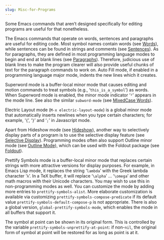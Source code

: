 ```yaml
---
slug: Misc-for-Programs
---
```


Some Emacs commands that aren’t designed specifically for editing programs are useful for that nonetheless.

The Emacs commands that operate on words, sentences and paragraphs are useful for editing code. Most symbol names contain words (see [Words](/docs/emacs/Words)), while sentences can be found in strings and comments (see [Sentences](/docs/emacs/Sentences)). As for paragraphs, they are defined in most programming language modes to begin and end at blank lines (see [Paragraphs](/docs/emacs/Paragraphs)). Therefore, judicious use of blank lines to make the program clearer will also provide useful chunks of text for the paragraph commands to work on. Auto Fill mode, if enabled in a programming language major mode, indents the new lines which it creates.

Superword mode is a buffer-local minor mode that causes editing and motion commands to treat symbols (e.g., ‘`this_is_a_symbol`’) as words. When Superword mode is enabled, the minor mode indicator ‘`²`’ appears in the mode line. See also the similar `subword-mode` (see [MixedCase Words](/docs/emacs/MixedCase-Words)).

Electric Layout mode (`M-x electric-layout-mode`) is a global minor mode that automatically inserts newlines when you type certain characters; for example, ‘`{`’, ‘`}`’ and ‘`;`’ in Javascript mode.

Apart from Hideshow mode (see [Hideshow](/docs/emacs/Hideshow)), another way to selectively display parts of a program is to use the selective display feature (see [Selective Display](/docs/emacs/Selective-Display)). Programming modes often also support Outline minor mode (see [Outline Mode](/docs/emacs/Outline-Mode)), which can be used with the Foldout package (see [Foldout](/docs/emacs/Foldout)).

Prettify Symbols mode is a buffer-local minor mode that replaces certain strings with more attractive versions for display purposes. For example, in Emacs Lisp mode, it replaces the string ‘`lambda`’ with the Greek lambda character ‘`λ`’. In a TeX buffer, it will replace ‘`\alpha`’ … ‘`\omega`’ and other math macros with their Unicode characters. You may wish to use this in non-programming modes as well. You can customize the mode by adding more entries to `prettify-symbols-alist`. More elaborate customization is available via customizing `prettify-symbols-compose-predicate` if its default value `prettify-symbols-default-compose-p` is not appropriate. There is also a global version, `global-prettify-symbols-mode`, which enables the mode in all buffers that support it.

The symbol at point can be shown in its original form. This is controlled by the variable `prettify-symbols-unprettify-at-point`: if non-`nil`, the original form of symbol at point will be restored for as long as point is at it.
